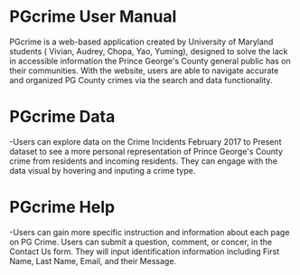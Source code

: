 # PGcrime User Manual

PGcrime is a web-based application created by University of Maryland students ( Vivian, Audrey, Chopa, Yao, Yuming), designed to solve the lack in accessible information the Prince George's County general public has on their communities. With the website, users are able to navigate accurate and organized PG County crimes via the search and data functionality.

# PGcrime Data 
-Users can explore data on the Crime Incidents February 2017 to Present dataset to see a more personal representation of Prince George's County crime from residents and incoming residents. They can engage with the data visual by hovering and inputing a crime type.

# PGcrime Help
-Users can gain more specific instruction and information about each page on PG Crime. Users can submit a question, comment, or concer, in the Contact Us form. They will input identification information including First Name, Last Name, Email, and their Message.
